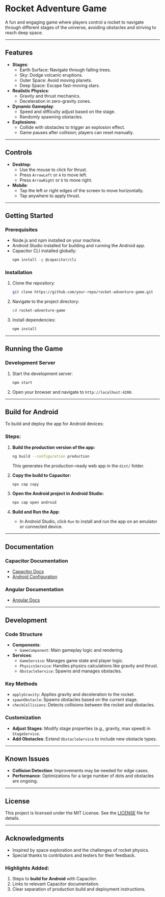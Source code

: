 # Rocket Adventure Game

A fun and engaging game where players control a rocket to navigate through different stages of the universe, avoiding obstacles and striving to reach deep space.

---

## Features

- **Stages**:
  - Earth Surface: Navigate through falling trees.
  - Sky: Dodge volcanic eruptions.
  - Outer Space: Avoid moving planets.
  - Deep Space: Escape fast-moving stars.
- **Realistic Physics**:
  - Gravity and thrust mechanics.
  - Deceleration in zero-gravity zones.
- **Dynamic Gameplay**:
  - Speed and difficulty adjust based on the stage.
  - Randomly spawning obstacles.
- **Explosions**:
  - Collide with obstacles to trigger an explosion effect.
  - Game pauses after collision; players can reset manually.

---

## Controls

- **Desktop**:
  - Use the mouse to click for thrust.
  - Press `ArrowLeft` or `A` to move left.
  - Press `ArrowRight` or `D` to move right.
- **Mobile**:
  - Tap the left or right edges of the screen to move horizontally.
  - Tap anywhere to apply thrust.

---

## Getting Started

### Prerequisites

- Node.js and npm installed on your machine.
- Android Studio installed for building and running the Android app.
- Capacitor CLI installed globally:
  ```bash
  npm install -g @capacitor/cli
  ```

### Installation

1. Clone the repository:
   ```bash
   git clone https://github.com/your-repo/rocket-adventure-game.git
   ```
2. Navigate to the project directory:
   ```bash
   cd rocket-adventure-game
   ```
3. Install dependencies:
   ```bash
   npm install
   ```

---

## Running the Game

### Development Server

1. Start the development server:
   ```bash
   npm start
   ```
2. Open your browser and navigate to `http://localhost:4200`.

---

## Build for Android

To build and deploy the app for Android devices:

### Steps:

1. **Build the production version of the app:**

   ```bash
   ng build --configuration production
   ```

   This generates the production-ready web app in the `dist/` folder.

2. **Copy the build to Capacitor:**

   ```bash
   npx cap copy
   ```

3. **Open the Android project in Android Studio:**

   ```bash
   npx cap open android
   ```

4. **Build and Run the App**:
   - In Android Studio, click `Run` to install and run the app on an emulator or connected device.

---

## Documentation

### Capacitor Documentation

- [Capacitor Docs](https://capacitorjs.com/docs)
- [Android Configuration](https://capacitorjs.com/docs/android/configuration)

### Angular Documentation

- [Angular Docs](https://angular.io/docs)

---

## Development

### Code Structure

- **Components**:
  - `GameComponent`: Main gameplay logic and rendering.
- **Services**:
  - `GameService`: Manages game state and player logic.
  - `PhysicsService`: Handles physics calculations like gravity and thrust.
  - `ObstacleService`: Spawns and manages obstacles.

### Key Methods

- `applyGravity`: Applies gravity and deceleration to the rocket.
- `spawnObstacle`: Spawns obstacles based on the current stage.
- `checkCollisions`: Detects collisions between the rocket and obstacles.

### Customization

- **Adjust Stages**: Modify stage properties (e.g., gravity, max speed) in `StageService`.
- **Add Obstacles**: Extend `ObstacleService` to include new obstacle types.

---

## Known Issues

- **Collision Detection**: Improvements may be needed for edge cases.
- **Performance**: Optimizations for a large number of dots and obstacles are ongoing.

---

## License

This project is licensed under the MIT License. See the [LICENSE](LICENSE) file for details.

---

## Acknowledgments

- Inspired by space exploration and the challenges of rocket physics.
- Special thanks to contributors and testers for their feedback.

### **Highlights Added:**

1. Steps to **build for Android** with Capacitor.
2. Links to relevant Capacitor documentation.
3. Clear separation of production build and deployment instructions.
